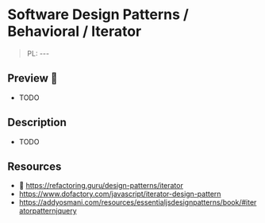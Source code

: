 # Software Design Patterns / Behavioral / Iterator

> PL: ---

## Preview 🎉

- TODO

## Description

- TODO

## Resources

- 🚀 <https://refactoring.guru/design-patterns/iterator>
- <https://www.dofactory.com/javascript/iterator-design-pattern>
- <https://addyosmani.com/resources/essentialjsdesignpatterns/book/#iteratorpatternjquery>
